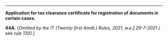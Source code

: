 ****  
  
**Application for tax clearance certificate for registration of documents in certain cases.**

**44A.** [_Omitted by the IT (Twenty-first Amdt.) Rules, 2021, w.e.f.29-7-2021 (_ see _rule 130)_.]